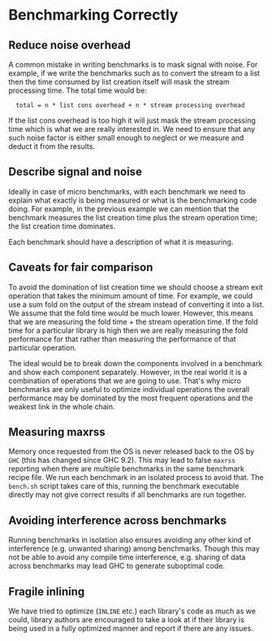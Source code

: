 # Benchmarking Correctly

## Reduce noise overhead

A common mistake in writing benchmarks is to mask signal with noise.
For example, if we write the benchmarks such as to convert the stream
to a list then the time consumed by list creation itself will mask the
stream processing time.  The total time would be:

```
  total = n * list cons overhead + n * stream processing overhead
```

If the list cons overhead is too high it will just mask the stream
processing time which is what we are really interested in.  We need to
ensure that any such noise factor is either small enough to neglect or
we measure and deduct it from the results.

## Describe signal and noise

Ideally in case of micro benchmarks, with each benchmark we need to
explain what exactly is being measured or what is the benchmarking code
doing. For example, in the previous example we can mention that the
benchmark measures the list creation time plus the stream operation time;
the list creation time dominates.

Each benchmark should have a description of what it is measuring.

## Caveats for fair comparison

To avoid the domination of list creation time we should choose a
stream exit operation that takes the minimum amount of time. For
example, we could use a sum fold on the output of the stream instead of
converting it into a list. We assume that the fold time would be much
lower. However, this means that we are measuring the fold time + the
stream operation time. If the fold time for a particular library is
high then we are really measuring the fold performance for that rather
than measuring the performance of that particular operation.

The ideal would be to break down the components involved in a
benchmark and show each component separately. However, in the
real world it is a combination of operations that we are going
to use. That's why micro benchmarks are only useful to optimize
individual operations the overall performance may be dominated by the
most frequent operations and the weakest link in the whole chain.

## Measuring maxrss

Memory once requested from the OS is never released back to the OS by
`GHC` (this has changed since GHC 9.2).  This may lead to false `maxrss`
reporting when there are multiple benchmarks in the same benchmark
recipe file. We run each benchmark in an isolated process to avoid
that. The `bench.sh` script takes care of this, running the benchmark
executable directly may not give correct results if all benchmarks are
run together.

## Avoiding interference across benchmarks

Running benchmarks in isolation also ensures avoiding any other kind of
interference (e.g. unwanted sharing) among benchmarks. Though this may
not be able to avoid any compile time interference, e.g. sharing of data
across benchmarks may lead GHC to generate suboptimal code.

## Fragile inlining

We have tried to optimize (`INLINE` etc.) each library's code as much as we
could, library authors are encouraged to take a look at if their library is
being used in a fully optimized manner and report if there are any issues.
